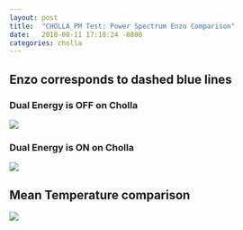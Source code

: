 ```yaml
---
layout: post
title:  "CHOLLA_PM Test: Power Spectrum Enzo Comparison"
date:   2018-08-11 17:10:24 -0800
categories: cholla
---
```


## Enzo corresponds to dashed blue lines

### Dual Energy is OFF on Cholla
<img src="{{ site.url }}assets/images/power_hydro_noDE_noFloor.png">




### Dual Energy is ON on Cholla
<img src="{{ site.url }}assets/images/power_hydro_DE_noFloor.png">




## Mean Temperature comparison
<img src="{{ site.url }}assets/images/internal_energy_Ek.png">
